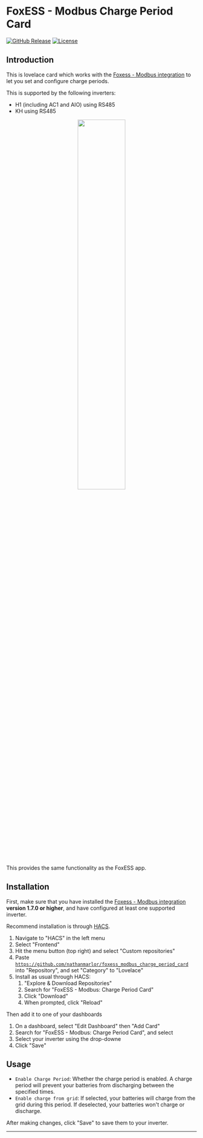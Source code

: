 # FoxESS - Modbus Charge Period Card

[![GitHub Release][releases-shield]][releases]
[![License][license-shield]](LICENSE)

## Introduction

This is lovelace card which works with the [Foxess - Modbus integration](https://github.com/nathanmarlor/foxess_modbus/) to let you set and configure charge periods.

This is supported by the following inverters:

* H1 (including AC1 and AIO) using RS485
* KH using RS485

<p align="center">
    <img src="https://github.com/nathanmarlor/foxess_modbus_charge_period_card/blob/main/images/overview.png" width="50%"/>
</p>

This provides the same functionality as the FoxESS app.

## Installation

First, make sure that you have installed the [Foxess - Modbus integration](https://github.com/nathanmarlor/foxess_modbus/) **version 1.7.0 or higher**, and have configured at least one supported inverter.

Recommend installation is through [HACS](https://hacs.xyz/).

1. Navigate to "HACS" in the left menu
2. Select "Frontend"
3. Hit the menu button (top right) and select "Custom repositories"
4. Paste [`https://github.com/nathanmarlor/foxess_modbus_charge_period_card`](https://github.com/nathanmarlor/foxess_modbus_charge_period_card) into "Repository", and set "Category" to "Lovelace"
5. Install as usual through HACS:
    1. "Explore & Download Repositories"
    2. Search for "FoxESS - Modbus: Charge Period Card"
    3. Click "Download"
    4. When prompted, click "Reload"

Then add it to one of your dashboards

1. On a dashboard, select "Edit Dashboard" then "Add Card"
2. Search for "FoxESS - Modbus: Charge Period Card", and select
3. Select your inverter using the drop-downe
4. Click "Save"

## Usage

* `Enable Charge Period`: Whether the charge period is enabled. A charge period will prevent your batteries from discharging between the specified times.
* `Enable charge from grid`: If selected, your batteries will charge from the grid during this period. If deselected, your batteries won't charge or discharge.

After making changes, click "Save" to save them to your inverter.

---

[releases-shield]: https://img.shields.io/github/release/nathanmarlor/foxess_modbus_charge_period_card.svg?style=for-the-badge
[releases]: https://github.com/nathanmarlor/foxess_modbus_charge_period_card/releases
[license-shield]: https://img.shields.io/github/license/nathanmarlor/foxess_modbus_charge_period_card.svg?style=for-the-badge
